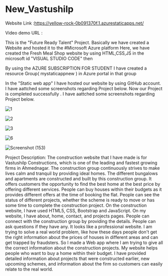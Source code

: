 # New_Vastushilp
Website Link :https://yellow-rock-0b091370f.1.azurestaticapps.net/

Video demo URL :

This is the "Future Ready Talent" Project. Basically we have created a Website and hosted it to the #Microsoft Azure platform Here, we have created the Fresh Meal Shop website by using HTML,CSS,JS in the microsoft id "VISUAL STUDIO CODE" then

By using the AZURE SUBSCRIPTION FOR STUDENT I have created a resource Group( mystaticappnew ) in Azure portal in that group

In the "Static web app" I have hosted our website by using GitHub account.
 I have aattched some screenshots regarding Project below.
Now our Project is completed successfully . I have aattched some screenshots regarding Project below.

![1](https://user-images.githubusercontent.com/65062235/181813933-8a627a3a-0f3a-4bd8-91d0-98b93e3c4eb9.png)

![2](https://user-images.githubusercontent.com/65062235/181813956-8510cffb-45fa-4b27-b7d9-bdc87a842f21.png)

![3](https://user-images.githubusercontent.com/65062235/181814020-7701a227-aac3-46cd-866d-a8cf49f1bf15.png)

![6](https://user-images.githubusercontent.com/65062235/181814049-63909631-20f3-4d20-807e-ddb0dd5f7b0e.png)

![Screenshot (153)](https://user-images.githubusercontent.com/65062235/181814102-481b049c-27df-4a29-93fb-0c417cf140e3.png)



Project Description: The construction website that I have made is for Vastushilp Constructions, which is one of the leading and fastest growing firms in Ahmednagar. The construction group continuously strives to make lives calm and tranquil by providing ideal homes. The different bungalows and apartments are constructed and built by this construction group. It offers customers the opportunity to find the best home at the best price by offering different services. People can buy houses within their budgets as it provides different offers at the time of booking the flat. People can see the status of different projects, whether the scheme is ready to move or has some time to complete the construction project. On the construction website, I have used HTML5, CSS, Bootstrap and JavaScript. On my website, I have about, home, contact, and projects pages. People can connect with the construction group by providing the details. People can ask questions if they have any. It looks like a professional website. I am trying to solve a real world problem, like how these days people don't get the right information about the prices of houses in different areas and can get trapped by fraudsters. So I made a Web app where I am trying to give all the correct information about the construction projects. My website helps people who want to buy a home within their budget. I have provided detailed information about projects that were constructed earlier, new upcoming schemes, and information about the firm so customers can easily relate to the real world.
